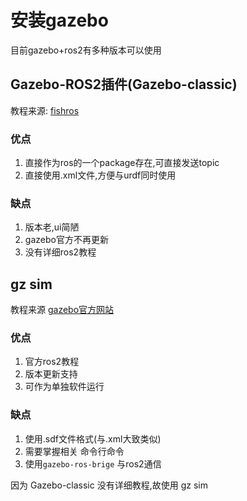 # 安装gazebo
目前gazebo+ros2有多种版本可以使用
## Gazebo-ROS2插件(Gazebo-classic)
教程来源: [fishros](https://fishros.com/d2lros2/#/humble/chapt9/get_started/3.%E5%9C%A8Gazebo%E5%8A%A0%E8%BD%BD%E6%9C%BA%E5%99%A8%E4%BA%BA%E6%A8%A1%E5%9E%8B)

### 优点
1. 直接作为ros的一个package存在,可直接发送topic
2. 直接使用.xml文件,方便与urdf同时使用
### 缺点
1. 版本老,ui简陋
2. gazebo官方不再更新
3. 没有详细ros2教程

## gz sim
教程来源 [gazebo官方网站](https://gazebosim.org/docs/harmonic)
### 优点
1. 官方ros2教程
2. 版本更新支持
3. 可作为单独软件运行
### 缺点
1. 使用.sdf文件格式(与.xml大致类似)
2. 需要掌握相关 命令行命令
3. 使用`gazebo-ros-brige` 与ros2通信

因为 Gazebo-classic 没有详细教程,故使用 gz sim